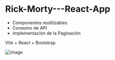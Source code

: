 # Rick-Morty---React-App

- Componentes reutilizables
- Consumo de API
- Implementación de la Paginación

Vite + React + Bootstrap

![image](https://github.com/Casadjes/Rick-Morty---React-App/assets/115717042/34c81b7d-3cc1-4211-a5b1-4faa5670ff37)
